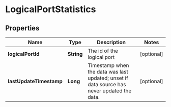 # LogicalPortStatistics

## Properties
Name | Type | Description | Notes
------------ | ------------- | ------------- | -------------
**logicalPortId** | **String** | The id of the logical port |  [optional]
**lastUpdateTimestamp** | **Long** | Timestamp when the data was last updated; unset if data source has never updated the data. |  [optional]
